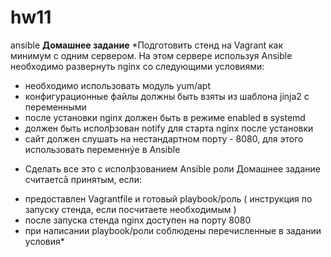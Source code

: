 # hw11
ansible 
**Домашнее задание**
*Подготовить стенд на Vagrant как минимум с одним сервером. На этом
сервере используя Ansible необходимо развернуть nginx со следующими
условиями:
- необходимо использовать модуль yum/apt
- конфигурационные файлы должны быть взяты из шаблона jinja2 с
переменными
- после установки nginx должен быть в режиме enabled в systemd
- должен быть исполþзован notify для старта nginx после установки
- сайт должен слушать на нестандартном порту - 8080, для этого использовать
переменнýе в Ansible
* Сделать все это с исполþзованием Ansible роли
Домашнее задание считаетсā принятым, если:
- предоставлен Vagrantfile и готовый playbook/роль ( инструкция по запуску
стенда, если посчитаете необходимым )
- после запуска стенда nginx доступен на порту 8080
- при написании playbook/роли соблюдены перечисленные в задании условия*
